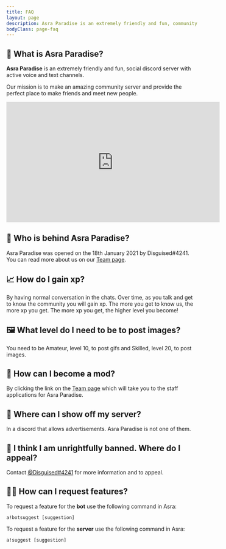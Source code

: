```yaml
---
title: FAQ
layout: page
description: Asra Paradise is an extremely friendly and fun, community discord server with active voice and text channels. Our mission is to make an amazing community server and provide the perfect place to make friends and meet new people.
bodyClass: page-faq
---
```


## 👋 What is Asra Paradise?

**Asra Paradise** is an extremely friendly and fun, social discord server with active voice and text channels.

Our mission is to make an amazing community server and provide the perfect place to make friends and meet new people.

<iframe width="560" height="315" src="https://www.youtube.com/embed/zqr_4MK5bZo" title="YouTube video player" frameborder="0" allow="accelerometer; autoplay; clipboard-write; encrypted-media; gyroscope; picture-in-picture" allowfullscreen></iframe>

## 👋 Who is behind Asra Paradise?

Asra Paradise was opened on the 18th January 2021 by Disguised#4241.
You can read more about us on our [Team page](https://asraparadise.github.io/team). 

## 📈 How do I gain xp?

By having normal conversation in the chats. Over time, as you talk and get to know the community you will gain xp. The more you get to know us, the more xp you get. The more xp you get, the higher level you become! 

## 🖼️ What level do I need to be to post images?

You need to be Amateur, level 10, to post gifs and Skilled, level 20, to post images.

## 💼 How can I become a mod?

By clicking the link on the [Team page](https://asraparadise.github.io/team) which will take you to the staff applications for Asra Paradise.

## 📢 Where can I show off my server?

In a discord that allows advertisements. Asra Paradise is not one of them.

## 🔨 I think I am unrightfully banned. Where do I appeal?

Contact [@Disguised#4241](https://discordapp.com/users/728625544547008522) for more information and to appeal.

## 👨‍💻 How can I request features?

To request a feature for the **bot** use the following command in Asra:

`a!botsuggest [suggestion]`

To request a feature for the **server** use the following command in Asra:

`a!suggest [suggestion]`